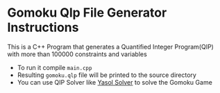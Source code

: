 # Gomoku Qlp File Generator Instructions
This is a C++ Program that generates a Quantified Integer Program(QIP) with more than 100000 constraints and variables
- To run it compile `main.cpp` 
- Resulting `gomoku.qlp` file will be printed to the source directory 
- You can use QIP Solver like [Yasol Solver](http://tm-server-2.wiwi.uni-siegen.de/t3-q-mip/ "Yasol Solver Website") to solve the Gomoku Game
